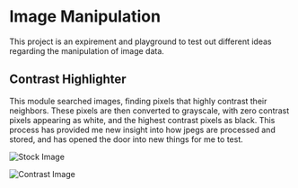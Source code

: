 # Image Manipulation

This project is an expirement and playground to test out different ideas regarding the manipulation of image data.

## Contrast Highlighter

This module searched images, finding pixels that highly contrast their neighbors. These pixels are then converted to grayscale, with zero contrast pixels appearing as white, and the highest contrast pixels as black. This process has provided me new insight into how jpegs are processed and stored, and has opened the door into new things for me to test. 

![Stock Image](https://i.imgur.com/0m7jWtQ.jpg)



![Contrast Image](https://i.imgur.com/0m7jWtQ.jpg)
